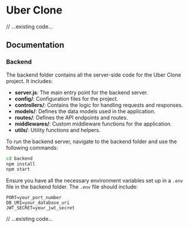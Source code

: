 # Uber Clone

// ...existing code...

## Documentation

### Backend

The backend folder contains all the server-side code for the Uber Clone project. It includes:

- **server.js**: The main entry point for the backend server.
- **config/**: Configuration files for the project.
- **controllers/**: Contains the logic for handling requests and responses.
- **models/**: Defines the data models used in the application.
- **routes/**: Defines the API endpoints and routes.
- **middlewares/**: Custom middleware functions for the application.
- **utils/**: Utility functions and helpers.

To run the backend server, navigate to the backend folder and use the following commands:

```bash
cd backend
npm install
npm start
```

Ensure you have all the necessary environment variables set up in a `.env` file in the backend folder. The `.env` file should include:

```
PORT=your_port_number
DB_URI=your_database_uri
JWT_SECRET=your_jwt_secret
```

// ...existing code...

